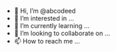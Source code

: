 - 👋 Hi, I’m @abcodeed
- 👀 I’m interested in ...
- 🌱 I’m currently learning ...
- 💞️ I’m looking to collaborate on ...
- 📫 How to reach me ...

<!---
abcodeed/abcodeed is a ✨ special ✨ repository because its `README.md` (this file) appears on your GitHub profile.
You can click the Preview link to take a look at your changes.
--->
